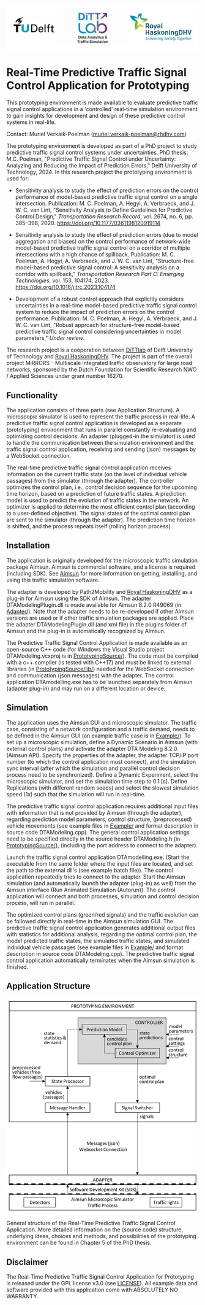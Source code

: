 ![](LOGOALL.png)

# Real-Time Predictive Traffic Signal Control Application for Prototyping

This prototyping environment is made available to evaluate predictive traffic signal control applications in a 'controlled' real-time simulation environment to gain insights for development and design of these predictive control systems in real-life.

Contact: Muriel Verkaik-Poelman (muriel.verkaik-poelman@rhdhv.com)

The prototyping environment is developed as part of a PhD project to study predictive traffic signal control systems under uncertainties. PhD thesis: M.C. Poelman, "Predictive Traffic Signal Control under Uncertainty: Analyzing and Reducing the Impact of Prediction Errors," Delft University of Technology, 2024. In this research project the prototyping environment is used for:

- Sensitivity analysis to study the effect of prediction errors on the control performance of model-based predictive traffic signal control on a single intersection. Publication: M. C. Poelman, A. Hegyi, A. Verbraeck, and J. W. C. van Lint, "Sensitivity Analysis to Define Guidelines for Predictive Control Design," *Transportation Research Record*, vol. 2674, no. 6, pp. 385–398, 2020. https://doi.org/10.1177/0361198120919114

- Sensitivity analysis to study the effect of prediction errors (due to model aggregation and biases) on the control performance of network-wide model-based predictive traffic signal control on a corridor of multiple intersections with a high chance of spillback. Publication: M. C. Poelman, A. Hegyi, A. Verbraeck, and J. W. C. van Lint, "Structure-free model-based predictive signal control: A sensitivity analysis on a corridor with spillback," *Transportation Research Part C: Emerging Technologies*, vol. 153, 104174, 2023. https://doi.org/10.1016/j.trc.2023.104174

- Development of a robust control approach that explicitly considers uncertainties in a real-time model-based predictive traffic signal control system to reduce the impact of prediction errors on the control performance. Publication: M. C. Poelman, A. Hegyi, A. Verbraeck, and J. W. C. van Lint, "Robust approach for structure-free model-based predictive traffic signal control considering uncertainties in model parameters," *Under review*. 

The research project is a cooperation between [DiTTlab](https://www.tudelft.nl/citg/over-faculteit/afdelingen/transport-planning/labs/data-analytics-and-traffic-simulation-lab/dittlab-tu-delft) of Delft University of Technology and [Royal HaskoningDHV](https://www.royalhaskoningdhv.com). 
The project is part of the overall project MiRRORS - Multiscale integrated traffic observatory for large road networks, sponsored by the Dutch Foundation for Scientific Research NWO / Applied Sciences under grant number 16270.

## Functionality
The application consists of three parts (see Application Structure). A microscopic simulator is used to represent the traffic process in real-life. A predictive traffic signal control application is developed as a separate (prototyping) environment that runs in parallel constantly re-evaluating and optimizing control decisions. An adapter (plugged-in the simulator) is used to handle the communication between the simulation environment and the traffic signal control application, receiving and sending (json) messages by a WebSocket connection. 

The real-time predictive traffic signal control application receives information on the current traffic state (on the level of individual vehicle passages) from the simulator (through the adapter). The controller optimizes the control plan, i.e., control decision sequence for the upcoming time horizon, based on a prediction of future traffic states. A prediction model is used to predict the evolution of traffic states in the network. An optimizer is applied to determine the most efficient control plan (according to a user-defined objective). The signal states of the optimal control plan are sent to the simulator (through the adapter). The prediction time horizon is shifted, and the process repeats itself (rolling horizon process).     

## Installation
The application is originally developed for the microscopic traffic simulation package Aimsun. Aimsun is commercial software, and a license is required (including SDK). See [Aimsun](https://www.aimsun.com/) for more information on getting, installing, and using this traffic simulation software. 

The adapter is developed by Path2Mobility and [Royal HaskoningDHV](https://www.royalhaskoningdhv.com) as a plug-in for Aimsun using the SDK of Aimsun. The adapter DTAModelingPlugin.dll is made available for Aimsun 8.2.0 R49069 (in [Adapter/](Adapter/)). Note that the adapter needs to be re-developed if other Aimsun versions are used or if other traffic simulation packages are applied. Place the adapter DTAModelingPlugin.dll (and xml file) in the plugins folder of Aimsun and the plug-in is automatically recognized by Aimsun.  
   
The Predictive Traffic Signal Control Application is made available as an open-source C++ code (for Windows the Visual Studio project DTAModeling.vcxproj is in [PrototypingSource/](PrototypingSource/)). The code must be compiled with a c++ compiler (is tested with C++17) and must be linked to external libraries (in [PrototypingSource/lib/](PrototypingSource/lib/)) needed for the WebSocket connection and communication (json messages) with the adapter. The control application DTAmodelling.exe has to be launched separately from Aimsun (adapter plug-in) and may run on a different location or device. 

## Simulation
The application uses the Aimsun GUI and microscopic simulator. The traffic case, consisting of a network configuration and a traffic demand, needs to be defined in the Aimsun GUI (an example traffic case is in [Example/](Example/)). To set up a microscopic simulation, define a Dynamic Scenario in Aimsun (with external control plans) and activate the adapter DTA Modeling 8.2.0. (Aimsun API). Specify the properties of the adapter, the adapter TCP/IP port number (to which the control application must connect), and the simulation sync interval (after which the simulation and parallel control decision process need to be synchronized). Define a Dynamic Experiment, select the microscopic simulator, and set the simulation time step to 0.1 [s]. Define Replications (with different random seeds) and select the slowest simulation speed (1x) such that the simulation will run in real-time.

The predictive traffic signal control application requires additional input files with information that is not provided by Aimsun (through the adapter), regarding prediction model parameters, control structure, (preprocessed) vehicle movements (see example files in [Example/](Example/) and format description in source code DTAModeling.cpp). The general control application settings need to be specified directly in the source header DTAModeling.h (in [PrototypingSource/](PrototypingSource/)), (including the port address to connect to the adapter).

Launch the traffic signal control application DTAmodelling.exe. (Start the executable from the same folder where the input files are located, and set the path to the external dll's (see example batch file)). The control application repeatedly tries to connect to the adapter. Start the Aimsun simulation (and automatically launch the adapter (plug-in) as well) from the Aimsun interface (Run Animated Simulation (Autorun)). The control application will connect and both processes, simulation and control decision process, will run in parallel. 

The optimized control plans (green/red signals) and the traffic evolution can be followed directly in real-time in the Aimsun simulation GUI. The predictive traffic signal control application generates additional output files with statistics for additional analysis, regarding the optimal control plan, the model predicted traffic states, the simulated traffic states, and simulated individual vehicle passages (see example files in [Example/](Example/) and format description in source code DTAModeling.cpp). The predictive traffic signal control application automatically terminates when the Aimsun simulation is finished.

## Application Structure

![](PrototypingFlowchart1_v4_1.png)

General structure of the Real-Time Predictive Traffic Signal Control Application. More detailed information on the (source code) structure, underlying ideas, choices and methods, and possibilities of the prototyping environment can be found in Chapter 5 of the PhD thesis.

## Disclaimer

The Real-Time Predictive Traffic Signal Control Application for Prototyping is released under the GPL license v3.0 (see [LICENSE](LICENSE)). All example data and software provided with this application come with ABSOLUTELY NO WARRANTY.